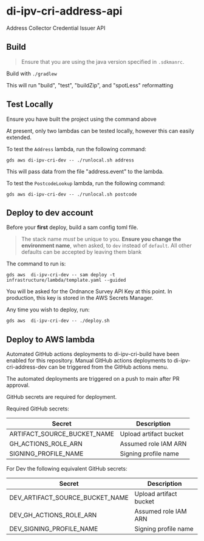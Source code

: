 # di-ipv-cri-address-api
Address Collector Credential Issuer API

## Build

> Ensure that you are using the java version specified in `.sdkmanrc`.

Build with `./gradlew`

This will run "build", "test", "buildZip", and "spotLess" reformatting

## Test Locally
Ensure you have built the project using the command above

At present, only two lambdas can be tested locally, however this can easily extended.

To test the `Address` lambda, run the following command:

`gds aws di-ipv-cri-dev -- ./runlocal.sh address`

This will pass data from the file "address.event" to the lambda.

To test the `PostcodeLookup` lambda, run the following command:

`gds aws di-ipv-cri-dev -- ./runlocal.sh postcode`



## Deploy to dev account

Before your **first** deploy, build a sam config toml file.
> The stack name *must* be unique to you.
> **Ensure you change the environment name**, when asked, to `dev` instead of `default`.
> All other defaults can be accepted by leaving them blank

The command to run is: 

`gds aws  di-ipv-cri-dev -- sam deploy -t infrastructure/lambda/template.yaml --guided`

You will be asked for the Ordnance Survey API Key at this point.
In production, this key is stored in the AWS Secrets Manager.

Any time you wish to deploy, run:

`gds aws  di-ipv-cri-dev -- ./deploy.sh`


## Deploy to AWS lambda

Automated GitHub actions deployments to di-ipv-cri-build have been enabled for this repository.
Manual GitHub actions deployments to di-ipv-cri-address-dev can be triggered from the GitHub actions menu.

The automated deployments are triggered on a push to main after PR approval.

GitHub secrets are required for deployment.

Required GitHub secrets:

| Secret | Description |
| ------ | ----------- |
| ARTIFACT_SOURCE_BUCKET_NAME | Upload artifact bucket |
| GH_ACTIONS_ROLE_ARN | Assumed role IAM ARN |
| SIGNING_PROFILE_NAME | Signing profile name |

For Dev the following equivalent GitHub secrets:

| Secret                          | Description |
|---------------------------------| ----------- |
| DEV_ARTIFACT_SOURCE_BUCKET_NAME | Upload artifact bucket |
| DEV_GH_ACTIONS_ROLE_ARN         | Assumed role IAM ARN |
| DEV_SIGNING_PROFILE_NAME        | Signing profile name |


